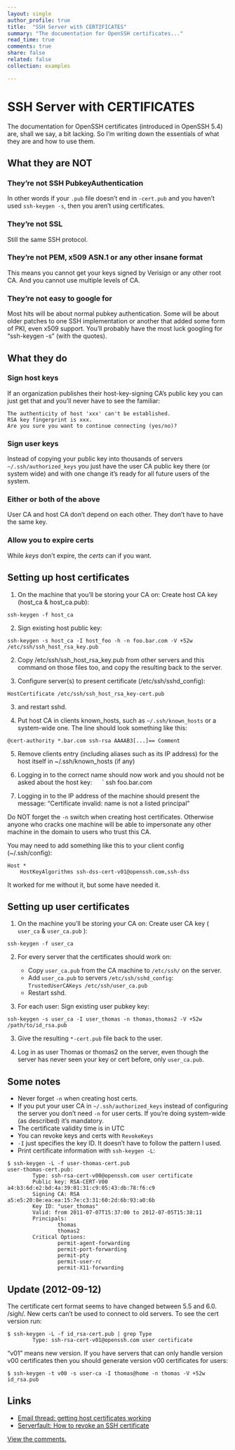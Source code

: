 ```yaml
---
layout: single
author_profile: true
title:  "SSH Server with CERTIFICATES"
summary: "The documentation for OpenSSH certificates..."
read_time: true
comments: true
share: false
related: false
collection: examples

---
```

# SSH Server with CERTIFICATES

The documentation for OpenSSH certificates (introduced in OpenSSH 5.4) are, shall we say, a bit lacking. So I’m writing down the essentials of what they are and how to use them.

## What they are NOT

### They’re not SSH PubkeyAuthentication

In other words if your `.pub` file doesn’t end in `-cert.pub` and you haven’t used `ssh-keygen -s`, then you aren’t using certificates.

### They’re not SSL

Still the same SSH protocol.

### They’re not PEM, x509 ASN.1 or any other insane format

This means you cannot get your keys signed by Verisign or any other root CA. And you cannot use multiple levels of CA.

### They’re not easy to google for

Most hits will be about normal pubkey authentication. Some will be about older patches to one SSH implementation or another that added some form of PKI, even x509 support. You’ll probably have the most luck googling for “ssh-keygen -s” (with the quotes).

## What they do

### Sign host keys

If an organization publishes their host-key-signing CA’s public key you can just get that and you’ll never have to see the familiar:

```
The authenticity of host 'xxx' can't be established.
RSA key fingerprint is xxx.
Are you sure you want to continue connecting (yes/no)?
```

### Sign user keys

Instead of copying your public key into thousands of servers `~/.ssh/authorized_keys` you just have the user CA public key there (or system wide) and with one change it’s ready for all future users of the system.

### Either or both of the above

User CA and host CA don’t depend on each other. They don’t have to have the same key.

### Allow you to expire certs

While *keys* don’t expire, the *certs* can if you want.

## Setting up host certificates

1. On the machine that you’ll be storing your CA on: Create host CA key (host_ca & host_ca.pub):

```
ssh-keygen -f host_ca
```

2. Sign existing host public key:

```
ssh-keygen -s host_ca -I host_foo -h -n foo.bar.com -V +52w /etc/ssh/ssh_host_rsa_key.pub
```

2. Copy /etc/ssh/ssh_host_rsa_key.pub from other servers and this command on those files too, and copy the resulting back to the server.

3. Configure server(s) to present certificate (/etc/ssh/sshd_config):

```
HostCertificate /etc/ssh/ssh_host_rsa_key-cert.pub
```

3. and restart sshd.

4. Put host CA in clients known_hosts, such as `~/.ssh/known_hosts` or a system-wide one. The line should look something like this:

```
@cert-authority *.bar.com ssh-rsa AAAAB3[...]== Comment
```

5. Remove clients entry (including aliases such as its IP address) for the host itself in ~/.ssh/known_hosts (if any)

6. Logging in to the correct name should now work and you should not be asked about the host key: `  `  ` ssh foo.bar.com

7. Logging in to the IP address of the machine should present the message: “Certificate invalid: name is not a listed principal”

Do NOT forget the `-n` switch when creating host certificates. Otherwise anyone who cracks one machine will be able to impersonate any other machine in the domain to users who trust this CA.

You may need to add something like this to your client config (~/.ssh/config):

```
Host *
    HostKeyAlgorithms ssh-dss-cert-v01@openssh.com,ssh-dss
```

It worked for me without it, but some have needed it.

## Setting up user certificates

1. On the machine you’ll be storing your CA on: Create user CA key ( `user_ca` & `user_ca.pub` ):

```
ssh-keygen -f user_ca
```

2. For every server that the certificates should work on:

	* Copy `user_ca.pub` from the CA machine to `/etc/ssh/` on the server.
	* Add `user_ca.pub` to servers `/etc/ssh/sshd_config`: `TrustedUserCAKeys /etc/ssh/user_ca.pub`
	* Restart sshd.

3. For each user: Sign existing user pubkey key:

```
ssh-keygen -s user_ca -I user_thomas -n thomas,thomas2 -V +52w /path/to/id_rsa.pub
```

3. Give the resulting `*-cert.pub` file back to the user.

4. Log in as user Thomas or thomas2 on the server, even though the server has never seen your key or cert before, only `user_ca.pub`.

## Some notes

* Never forget `-n` when creating host certs.
* If you put your user CA in `~/.ssh/authorized_keys` instead of configuring the server you don’t need `-n` for user certs. If you’re doing system-wide (as described) it’s mandatory.
* The certificate validity time is in UTC
* You can revoke keys and certs with `RevokeKeys`
* `-I` just specifies the key ID. It doesn’t have to follow the pattern I used.
* Print certificate information with `ssh-keygen -L`:

```
$ ssh-keygen -L -f user-thomas-cert.pub
user-thomas-cert.pub:
        Type: ssh-rsa-cert-v00@openssh.com user certificate
        Public key: RSA-CERT-V00 a4:b3:6d:e2:bd:4a:39:01:31:c9:05:43:db:78:f6:c9
        Signing CA: RSA a5:e5:20:8e:ea:ea:15:7e:c3:31:60:2d:6b:93:a0:6b
        Key ID: "user_thomas"
        Valid: from 2011-07-07T15:37:00 to 2012-07-05T15:38:11
        Principals:
                thomas
                thomas2
        Critical Options:
                permit-agent-forwarding
                permit-port-forwarding
                permit-pty
                permit-user-rc
                permit-X11-forwarding
```

## Update (2012-09-12)

The certificate cert format seems to have changed between 5.5 and 6.0. /sigh/. New certs can’t be used to connect to old servers. To see the cert version run:

```
$ ssh-keygen -L -f id_rsa-cert.pub | grep Type
        Type: ssh-rsa-cert-v01@openssh.com user certificate
```

“v01” means new version. If you have servers that can only handle version v00 certificates then you should generate version v00 certificates for users:

```
$ ssh-keygen -t v00 -s user-ca -I thomas@home -n thomas -V +52w id_rsa.pub
```

## Links

* [Email thread: getting host certificates working](http://www.gossamer-threads.com/lists/openssh/users/50165)
* [Serverfault: How to revoke an SSH certificate](https://serverfault.com/questions/264515/how-to-revoke-an-ssh-certificate-not-ssh-identity-file)

[View the comments.](https://blargh.disqus.com/?url=ref&amp;https)  

